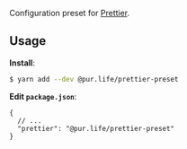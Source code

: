 Configuration preset for [Prettier](https://prettier.io).

## Usage

**Install**:

```bash
$ yarn add --dev @pur.life/prettier-preset
```

**Edit `package.json`**:

```jsonc
{
  // ...
  "prettier": "@pur.life/prettier-preset"
}
```
